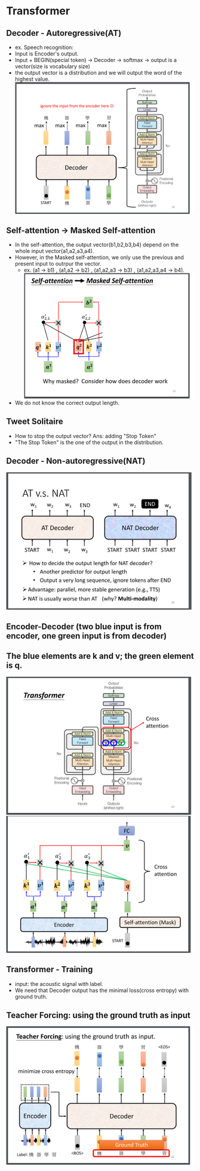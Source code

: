 # Transformer  

## Decoder - Autoregressive(AT)  

  * ex. Speech recognition:  
  * Input is Encoder's output.  
  * Input + BEGIN(special token) -> Decoder -> softmax -> output is a vector(size is vocabulary size)  
  * the output vector is a distribution and we will output the word of the highest value.  
  ![Image of Yaktocat](https://github.com/ting-chih/NTU-ML2021spring/blob/main/image/decoder.png)  
  
## Self-attention -> Masked Self-attention  
 * In the self-attention, the output vector(b1,b2,b3,b4) depend on the whole input vector(a1,a2,a3,a4).  
 * However, in the Masked self-attention, we only use the previous and present input to outrpur the vector.  
   * ex. (a1 -> b1) , (a1,a2 -> b2) , (a1,a2,a3 -> b3) , (a1,a2,a3,a4 -> b4).  
![Image of Yaktocat](https://github.com/ting-chih/NTU-ML2021spring/blob/main/image/maskedself-attention.png)  
 * We do not know the correct output length.  

## Tweet Solitaire  
 * How to stop the output vector? Ans: adding "Stop Token"  
 * "The Stop Token" is the one of the output in the distribution.  

## Decoder - Non-autoregressive(NAT)  
![Image of Yaktocat](https://github.com/ting-chih/NTU-ML2021spring/blob/main/image/NAT.png)  

## Encoder-Decoder (two blue input is from encoder, one green input is from decoder)  
## The blue elements are k and v; the green element is q.  
![Image of Yaktocat](https://github.com/ting-chih/NTU-ML2021spring/blob/main/image/2b1g.png)  
![Image of Yaktocat](https://github.com/ting-chih/NTU-ML2021spring/blob/main/image/crossattention.png)  

## Transformer - Training  

 * input: the acoustic signal with label.  
 * We need that Decoder output has the minimal loss(cross entropy) with ground truth.  

## Teacher Forcing: using the ground truth as input  
![Image of Yaktocat](https://github.com/ting-chih/NTU-ML2021spring/blob/main/image/groundtruth.png)  

